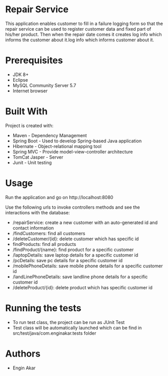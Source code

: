 # Repair Service

This application enables customer to fill in a failure logging form so that the repair service can be used to register customer data and fixed part of his/her product. Then when the repair date comes it creates log info which informs the customer about it.log info which informs customer about it.  

# Prerequisites

* JDK 8+
* Eclipse
* MySQL Community Server 5.7
* Internet browser

# Built With

Project is created with:

* Maven - Dependency Management
* Spring Boot - Used to develop Spring-based Java application 
* Hibernate - Object-relational mapping tool  
* Spring MVC - Provide model-view-controller architecture 
* TomCat Jasper - Server
* Junit - Unit testing 

# Usage

Run the application and go on http://localhost:8080

Use the following urls to invoke controllers methods and see the interactions with the database:

* /repairService: create a new customer with an auto-generated id and contact information
* /findCustomers: find all customers
* /deleteCustomer/{id}: delete customer which has specific id
* findProducts: find all products 
* /findProduct/{name}: find product for a specific customer
* /laptopDetails: save laptop details for a specific customer id 
* /pcDetails: save pc details for a specific customer id
* /mobilePhoneDetails: save mobile phone details for a specific customer id
* /landLinePhoneDetails: save landline phone details for a specific customer id
* /deleteProduct/{id}: delete product which has specific customer id 
  
# Running the tests

- To run test class, the project can be run as JUnit Test 
- Test class will be automatically launched which can be find in src/test/java/com.enginakar.tests folder

# Authors

* Engin Akar

